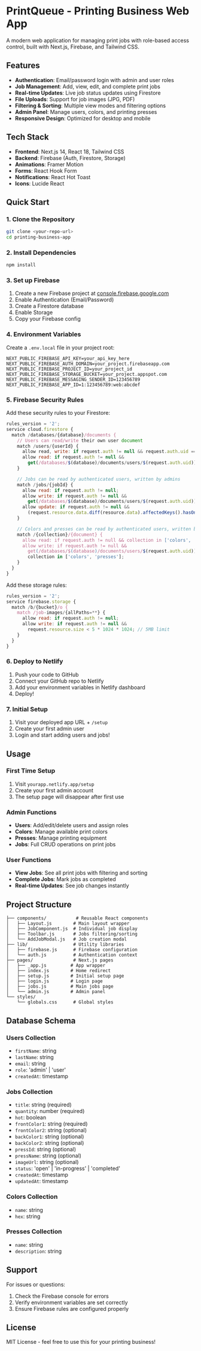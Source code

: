 # PrintQueue - Printing Business Web App

A modern web application for managing print jobs with role-based access control, built with Next.js, Firebase, and Tailwind CSS.

## Features

- **Authentication**: Email/password login with admin and user roles
- **Job Management**: Add, view, edit, and complete print jobs
- **Real-time Updates**: Live job status updates using Firestore
- **File Uploads**: Support for job images (JPG, PDF)
- **Filtering & Sorting**: Multiple view modes and filtering options
- **Admin Panel**: Manage users, colors, and printing presses
- **Responsive Design**: Optimized for desktop and mobile

## Tech Stack

- **Frontend**: Next.js 14, React 18, Tailwind CSS
- **Backend**: Firebase (Auth, Firestore, Storage)
- **Animations**: Framer Motion
- **Forms**: React Hook Form
- **Notifications**: React Hot Toast
- **Icons**: Lucide React

## Quick Start

### 1. Clone the Repository

```bash
git clone <your-repo-url>
cd printing-business-app
```

### 2. Install Dependencies

```bash
npm install
```

### 3. Set up Firebase

1. Create a new Firebase project at [console.firebase.google.com](https://console.firebase.google.com)
2. Enable Authentication (Email/Password)
3. Create a Firestore database
4. Enable Storage
5. Copy your Firebase config

### 4. Environment Variables

Create a `.env.local` file in your project root:

```env
NEXT_PUBLIC_FIREBASE_API_KEY=your_api_key_here
NEXT_PUBLIC_FIREBASE_AUTH_DOMAIN=your_project.firebaseapp.com
NEXT_PUBLIC_FIREBASE_PROJECT_ID=your_project_id
NEXT_PUBLIC_FIREBASE_STORAGE_BUCKET=your_project.appspot.com
NEXT_PUBLIC_FIREBASE_MESSAGING_SENDER_ID=123456789
NEXT_PUBLIC_FIREBASE_APP_ID=1:123456789:web:abcdef
```

### 5. Firebase Security Rules

Add these security rules to your Firestore:

```javascript
rules_version = '2';
service cloud.firestore {
  match /databases/{database}/documents {
    // Users can read/write their own user document
    match /users/{userId} {
      allow read, write: if request.auth != null && request.auth.uid == userId;
      allow read: if request.auth != null &&
        get(/databases/$(database)/documents/users/$(request.auth.uid)).data.role == 'admin';
    }

    // Jobs can be read by authenticated users, written by admins
    match /jobs/{jobId} {
      allow read: if request.auth != null;
      allow write: if request.auth != null &&
        get(/databases/$(database)/documents/users/$(request.auth.uid)).data.role == 'admin';
      allow update: if request.auth != null &&
        (request.resource.data.diff(resource.data).affectedKeys().hasOnly(['status', 'completedAt']));
    }

    // Colors and presses can be read by authenticated users, written by admins
    match /{collection}/{document} {
      allow read: if request.auth != null && collection in ['colors', 'presses'];
      allow write: if request.auth != null &&
        get(/databases/$(database)/documents/users/$(request.auth.uid)).data.role == 'admin' &&
        collection in ['colors', 'presses'];
    }
  }
}
```

Add these storage rules:

```javascript
rules_version = '2';
service firebase.storage {
  match /b/{bucket}/o {
    match /job-images/{allPaths=**} {
      allow read: if request.auth != null;
      allow write: if request.auth != null &&
        request.resource.size < 5 * 1024 * 1024; // 5MB limit
    }
  }
}
```

### 6. Deploy to Netlify

1. Push your code to GitHub
2. Connect your GitHub repo to Netlify
3. Add your environment variables in Netlify dashboard
4. Deploy!

### 7. Initial Setup

1. Visit your deployed app URL + `/setup`
2. Create your first admin user
3. Login and start adding users and jobs!

## Usage

### First Time Setup

1. Visit `yourapp.netlify.app/setup`
2. Create your first admin account
3. The setup page will disappear after first use

### Admin Functions

- **Users**: Add/edit/delete users and assign roles
- **Colors**: Manage available print colors
- **Presses**: Manage printing equipment
- **Jobs**: Full CRUD operations on print jobs

### User Functions

- **View Jobs**: See all print jobs with filtering and sorting
- **Complete Jobs**: Mark jobs as completed
- **Real-time Updates**: See job changes instantly

## Project Structure

```
├── components/           # Reusable React components
│   ├── Layout.js        # Main layout wrapper
│   ├── JobComponent.js  # Individual job display
│   ├── Toolbar.js       # Jobs filtering/sorting
│   └── AddJobModal.js   # Job creation modal
├── lib/                 # Utility libraries
│   ├── firebase.js      # Firebase configuration
│   └── auth.js          # Authentication context
├── pages/               # Next.js pages
│   ├── _app.js         # App wrapper
│   ├── index.js        # Home redirect
│   ├── setup.js        # Initial setup page
│   ├── login.js        # Login page
│   ├── jobs.js         # Main jobs page
│   └── admin.js        # Admin panel
└── styles/
    └── globals.css      # Global styles
```

## Database Schema

### Users Collection

- `firstName`: string
- `lastName`: string
- `email`: string
- `role`: 'admin' | 'user'
- `createdAt`: timestamp

### Jobs Collection

- `title`: string (required)
- `quantity`: number (required)
- `hot`: boolean
- `frontColor1`: string (required)
- `frontColor2`: string (optional)
- `backColor1`: string (optional)
- `backColor2`: string (optional)
- `pressId`: string (optional)
- `pressName`: string (optional)
- `imageUrl`: string (optional)
- `status`: 'open' | 'in-progress' | 'completed'
- `createdAt`: timestamp
- `updatedAt`: timestamp

### Colors Collection

- `name`: string
- `hex`: string

### Presses Collection

- `name`: string
- `description`: string

## Support

For issues or questions:

1. Check the Firebase console for errors
2. Verify environment variables are set correctly
3. Ensure Firebase rules are configured properly

## License

MIT License - feel free to use this for your printing business!
